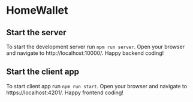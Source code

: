 # HomeWallet

## Start the server

To start the development server run `npm run server`. Open your browser and navigate to http://localhost:10000/. Happy backend coding!

## Start the client app

To start client app run `npm run start`. Open your browser and navigate to https://localhost:4201/. Happy frontend coding!
